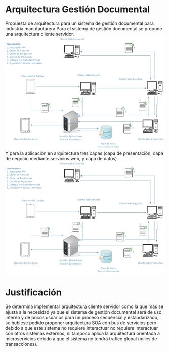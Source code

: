 # Arquitectura Gestión Documental
Propuesta de arquitectura para un sistema de gestión documental para industria manufacturera
Para el sistema de gestión documental se propone una arquitectura cliente servidor.
![Arquitectura](https://github.com/eisjgd2019/arqui_gestion_documental/blob/master/Arquitectura%20Cliente_servidor.jpg)
Y para la aplicación en arquitectura tres capas (capa de presentación, capa de negocio mediante servicios web, y capa de datos).  
![Arquitectura](https://github.com/eisjgd2019/arqui_gestion_documental/blob/master/Arquitectura%20Cliente_servidor.jpg)
# Justificación
Se determina implementar arquitectura cliente servidor como la que más se ajusta a la necesidad ya que el sistema de gestión documental será de uso interno y de pocos usuarios para un proceso secuencial y estandarizado, se hubiese podido proponer arquitectura SOA con bus de servicios pero debido a que este sistema no requiere interactuar no requiere interactuar con otros sistemas externos, ni tampoco aplica la arquitectura orientada a microservicios debido a que el sistema no tendrá trafico global (miles de transacciones).
